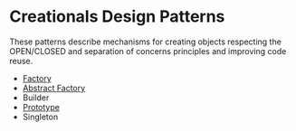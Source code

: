 # Creationals Design Patterns
These patterns describe mechanisms for creating objects respecting the OPEN/CLOSED  and separation of concerns principles and improving code reuse.

- [Factory](./Factory)
- [Abstract Factory](./AbstractFactory)
- Builder
- [Prototype](./Prototype)
- Singleton
